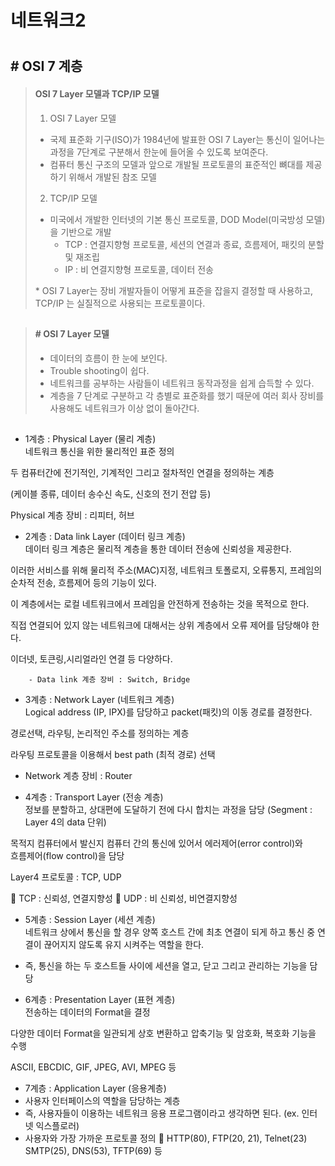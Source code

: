 # 네트워크2
#


## # OSI 7 계층

> #### OSI 7 Layer 모델과 TCP/IP 모델
> 1) OSI 7 Layer 모델
> - 국제 표준화 기구(ISO)가 1984년에 발표한 OSI 7 Layer는 통신이 일어나는 과정을 7단계로 구분해서 한눈에 들어올 수 있도록 보여준다.
> - 컴퓨터 통신 구조의 모델과 앞으로 개발될  프로토콜의 표준적인 뼈대를 제공하기 위해서 개발된 참조 모델
>
> 2) TCP/IP 모델
> - 미국에서 개발한 인터넷의 기본 통신 프로토콜, DOD Model(미국방성 모델)을 기반으로 개발    
>   - TCP : 연결지향형 프로토콜, 세션의 연결과 종료, 흐름제어, 패킷의 분할 및 재조립
>   - IP : 비 연결지향형 프로토콜, 데이터 전송
>
> \* OSI 7 Layer는 장비 개발자들이 어떻게 표준을 잡을지 결정할 때 사용하고, TCP/IP 는 실질적으로 사용되는 프로토콜이다.
##


> #### # OSI 7 Layer 모델
> - 데이터의 흐름이 한 눈에 보인다.
> - Trouble shooting이 쉽다.
> - 네트워크를 공부하는 사람들이 네트워크 동작과정을 쉽게 습득할 수 있다.
> - 계층을 7 단계로 구분하고 각 층별로 표준화를 했기 때문에 여러 회사 장비를 사용해도 네트워크가 이상 없이 돌아간다.
##


- 1계층 : Physical Layer (물리 계층)                                                           
 네트워크 통신을 위한 물리적인 표준 정의

 두 컴퓨터간에 전기적인,  기계적인 그리고 
  절차적인 연결을 정의하는 계층

   (케이블 종류, 데이터 송수신 속도, 
    신호의 전기 전압 등)

 Physical 계층 장비 : 리피터, 허브

- 2계층 : Data link Layer (데이터 링크 계층)                                                           
 데이터 링크 계층은 물리적 계층을 통한 
  데이터 전송에 신뢰성을 제공한다. 

이러한 서비스를 위해 물리적  주소(MAC)지정, 
 네트워크 토폴로지, 오류통지, 프레임의  순차적 
 전송, 흐름제어 등의 기능이 있다. 

 이 계층에서는 로컬 네트워크에서 프레임을 
  안전하게 전송하는 것을 목적으로 한다. 

 직접 연결되어 있지 않는 네트워크에 대해서는 
  상위 계층에서 오류 제어를 담당해야 한다. 

이더넷, 토큰링,시리얼라인 연결 등 다양하다.

        - Data link 계층 장비 : Switch, Bridge 


- 3계층 : Network Layer (네트워크 계층)                                                           
 Logical address (IP, IPX)를 담당하고 
   packet(패킷)의 이동 경로를 결정한다.

 경로선택, 라우팅, 논리적인 주소를 
  정의하는 계층

라우팅 프로토콜을 이용해서 best path
  (최적 경로) 선택

- Network 계층 장비 : Router

- 4계층 : Transport Layer (전송 계층)                                                           
정보를 분할하고, 상대편에 도달하기 전에
  다시 합치는 과정을 담당 
  (Segment : Layer 4의 data 단위)

 목적지 컴퓨터에서 발신지 컴퓨터 간의 
  통신에 있어서 에러제어(error control)와       
  흐름제어(flow control)을 담당

 Layer4 프로토콜 : TCP, UDP

   TCP : 신뢰성, 연결지향성
   UDP : 비 신뢰성, 비연결지향성

- 5계층 : Session Layer (세션 계층)                                                           
 네트워크 상에서 통신을 할 경우 양쪽 
  호스트 간에 최초 연결이 되게 하고
  통신 중 연결이 끊어지지 않도록 유지
  시켜주는 역할을 한다.

 - 즉, 통신을 하는 두 호스트들 사이에 세션을 
   열고, 닫고 그리고 관리하는 기능을 담당

   
- 6계층 : Presentation Layer (표현 계층)                                                           
전송하는 데이터의 Format을 결정

 다양한 데이터 Format을 일관되게
  상호 변환하고 압축기능 및 암호화,
  복호화 기능을 수행

  ASCII, EBCDIC, GIF, JPEG,  AVI, 
   MPEG 등

 - 7계층 : Application Layer (응용계층)
  - 사용자 인터페이스의 역할을 담당하는 계층
  - 즉, 사용자들이 이용하는 네트워크  응용 프로그램이라고 생각하면 된다. 
   (ex. 인터넷 익스플로러)
  - 사용자와 가장 가까운 프로토콜 정의 
   HTTP(80), FTP(20, 21), Telnet(23)
     SMTP(25), DNS(53), TFTP(69) 등


